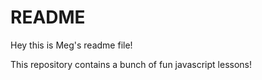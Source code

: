 # README

Hey this is Meg's readme file!

This repository contains a bunch of fun javascript lessons!